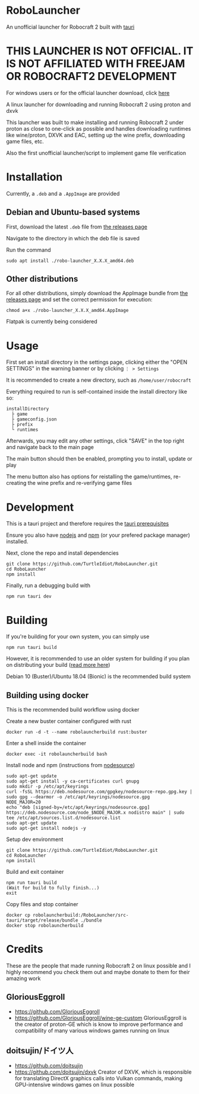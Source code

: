 # RoboLauncher

An unofficial launcher for Robocraft 2 built with [tauri](https://tauri.app/)

# THIS LAUNCHER IS NOT OFFICIAL. IT IS NOT AFFILIATED WITH FREEJAM OR ROBOCRAFT2 DEVELOPMENT
For windows users or for the official launcher download, click [here](https://www.robocraft2.com/)

A linux launcher for downloading and running Robocraft 2 using proton and dxvk

This launcher was built to make installing and running Robocraft 2 under proton as close to one-click as possible and handles downloading runtimes like wine/proton, DXVK and EAC, setting up the wine prefix, downloading game files, etc.

Also the first unofficial launcher/script to implement game file verification

# Installation
Currently, a `.deb` and a `.AppImage` are provided

## Debian and Ubuntu-based systems

First, download the latest `.deb` file from [the releases page](https://github.com/TurtleIdiot/RoboLauncher/releases)

Navigate to the directory in which the deb file is saved

Run the command

```
sudo apt install ./robo-launcher_X.X.X_amd64.deb
```

## Other distributions

For all other distributions, simply download the AppImage bundle from [the releases page](https://github.com/TurtleIdiot/RoboLauncher/releases) and set the correct permission for execution:
```
chmod a+x ./robo-launcher_X.X.X_amd64.AppImage
```
Flatpak is currently being considered

# Usage

First set an install directory in the settings page, clicking either the "OPEN SETTINGS" in the warning banner or by clicking ` ⋮ > Settings `

It is recommended to create a new directory, such as `/home/user/robocraft`

Everything required to run is self-contained inside the install directory like so:

```
installDirectory
  ├ game
  ├ gameconfig.json
  ├ prefix
  └ runtimes
```

Afterwards, you may edit any other settings, click "SAVE" in the top right and navigate back to the main page

The main button should then be enabled, prompting you to install, update or play

The menu button also has options for reistalling the game/runtimes, re-creating the wine prefix and re-verifying game files

# Development

This is a tauri project and therefore requires the [tauri prerequisites](https://tauri.app/v1/guides/getting-started/prerequisites#setting-up-linux)

Ensure you also have [nodejs](https://nodejs.org) and [npm](https://www.npmjs.com/) (or your prefered package manager) installed.

Next, clone the repo and install dependencies

```
git clone https://github.com/TurtleIdiot/RoboLauncher.git
cd RoboLauncher
npm install
```

Finally, run a debugging build with

```
npm run tauri dev
```

# Building

If you're building for your own system, you can simply use

```
npm run tauri build
```

However, it is recommended to use an older system for building if you plan on distributing your build ([read more here](https://tauri.app/v1/guides/building/linux#limitations))

Debian 10 (Buster)/Ubuntu 18.04 (Bionic) is the recommended build system

## Building using docker

This is the recommended build workflow using docker

Create a new buster container configured with rust

```
docker run -d -t --name robolauncherbuild rust:buster
```

Enter a shell inside the container

```
docker exec -it robolauncherbuild bash
```

Install node and npm (instructions from [nodesource](https://github.com/nodesource/distributions))

```
sudo apt-get update
sudo apt-get install -y ca-certificates curl gnupg
sudo mkdir -p /etc/apt/keyrings
curl -fsSL https://deb.nodesource.com/gpgkey/nodesource-repo.gpg.key | sudo gpg --dearmor -o /etc/apt/keyrings/nodesource.gpg
NODE_MAJOR=20
echo "deb [signed-by=/etc/apt/keyrings/nodesource.gpg] https://deb.nodesource.com/node_$NODE_MAJOR.x nodistro main" | sudo tee /etc/apt/sources.list.d/nodesource.list
sudo apt-get update
sudo apt-get install nodejs -y
```

Setup dev environment

```
git clone https://github.com/TurtleIdiot/RoboLauncher.git
cd RoboLauncher
npm install
```

Build and exit container

```
npm run tauri build
(Wait for build to fully finish...)
exit
```

Copy files and stop container

```
docker cp robolauncherbuild:/RoboLauncher/src-tauri/target/release/bundle ./bundle
docker stop robolauncherbuild
```

# Credits

These are the people that made running Robocraft 2 on linux possible and I highly recommend you check them out and maybe donate to them for their amazing work

## GloriousEggroll
- https://github.com/GloriousEggroll
- https://github.com/GloriousEggroll/wine-ge-custom
GloriousEggroll is the creator of proton-GE which is know to improve performance and compatibility of many various windows games running on linux

## doitsujin/ドイツ人
- https://github.com/doitsujin
- https://github.com/doitsujin/dxvk
Creator of DXVK, which is responsible for translating DirectX graphics calls into Vulkan commands, making GPU-intensive windows games on linux possible
